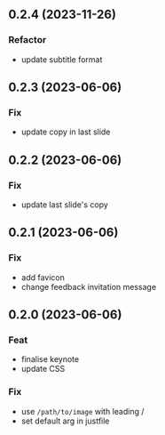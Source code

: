 ## 0.2.4 (2023-11-26)

### Refactor

- update subtitle format

## 0.2.3 (2023-06-06)

### Fix

- update copy in last slide

## 0.2.2 (2023-06-06)

### Fix

- update last slide's copy

## 0.2.1 (2023-06-06)

### Fix

- add favicon
- change feedback invitation message

## 0.2.0 (2023-06-06)

### Feat

- finalise keynote
- update CSS

### Fix

- use `/path/to/image` with leading /
- set default arg in justfile
